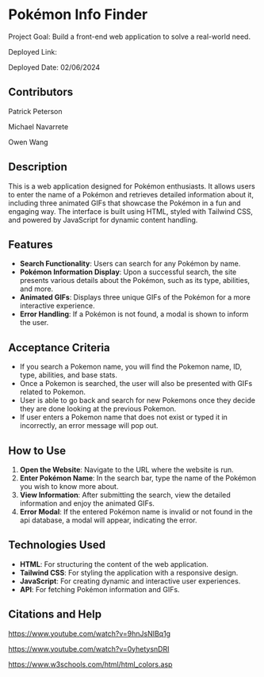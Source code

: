 # Pokémon Info Finder

Project Goal: Build a front-end web application to solve a real-world need.

Deployed Link:

Deployed Date: 02/06/2024

## Contributors
Patrick Peterson

Michael Navarrete

Owen Wang

## Description

This is a web application designed for Pokémon enthusiasts. It allows users to enter the name of a Pokémon and retrieves detailed information about it, including three animated GIFs that showcase the Pokémon in a fun and engaging way. The interface is built using HTML, styled with Tailwind CSS, and powered by JavaScript for dynamic content handling.

## Features

- **Search Functionality**: Users can search for any Pokémon by name.
- **Pokémon Information Display**: Upon a successful search, the site presents various details about the Pokémon, such as its type, abilities, and more.
- **Animated GIFs**: Displays three unique GIFs of the Pokémon for a more interactive experience.
- **Error Handling**: If a Pokémon is not found, a modal is shown to inform the user.

## Acceptance Criteria
- If you search a Pokemon name, you will find the Pokemon name, ID, type, abilities, and base stats. 
- Once a Pokemon is searched, the user will also be presented with GIFs related to Pokemon.
- User is able to go back and search for new Pokemons once they decide they are done looking at the previous Pokemon.
- If user enters a Pokemon name that does not exist or typed it in incorrectly, an error message will pop out.
  
## How to Use

1. **Open the Website**: Navigate to the URL where the website is run.
2. **Enter Pokémon Name**: In the search bar, type the name of the Pokémon you wish to know more about.
3. **View Information**: After submitting the search, view the detailed information and enjoy the animated GIFs.
4. **Error Modal**: If the entered Pokémon name is invalid or not found in the api database, a modal will appear, indicating the error.

## Technologies Used

- **HTML**: For structuring the content of the web application.
- **Tailwind CSS**: For styling the application with a responsive design.
- **JavaScript**: For creating dynamic and interactive user experiences.
- **API**: For fetching Pokémon information and GIFs.

## Citations and Help
https://www.youtube.com/watch?v=9hnJsNIBq1g

https://www.youtube.com/watch?v=0yhetysnDRI

https://www.w3schools.com/html/html_colors.asp

